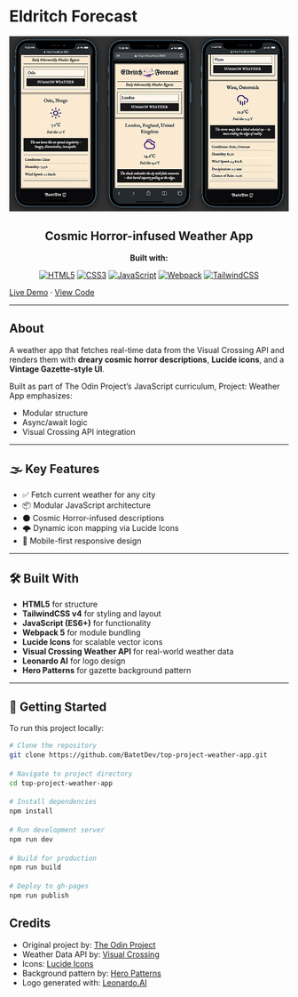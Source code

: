 # Eldritch Forecast

<div align="center">

![Logo](src/assets/logo.jpg)

## Cosmic Horror-infused Weather App

**Built with:**

[![HTML5](https://img.shields.io/badge/html5-%23E34F26.svg?style=for-the-badge&logo=html5&logoColor=white)](https://developer.mozilla.org/en-US/docs/Web/HTML)
[![CSS3](https://img.shields.io/badge/css3-%231572B6.svg?style=for-the-badge&logo=css3&logoColor=white)](https://developer.mozilla.org/en-US/docs/Web/CSS)
[![JavaScript](https://img.shields.io/badge/javascript-%23323330.svg?style=for-the-badge&logo=javascript&logoColor=%23F7DF1E)](https://developer.mozilla.org/en-US/docs/Web/JavaScript)
[![Webpack](https://img.shields.io/badge/webpack-%238DD6F9.svg?style=for-the-badge&logo=webpack&logoColor=black)](https://webpack.js.org/)
[![TailwindCSS](https://img.shields.io/badge/tailwindcss-%2338B2AC.svg?style=for-the-badge&logo=tailwind-css&logoColor=white)](https://tailwindcss.com/)

</div>

[Live Demo](https://batetdev.github.io/top-project-weather-app/) · [View Code](https://github.com/BatetDev/top-project-weather-app/tree/main)

---

## About

A weather app that fetches real-time data from the Visual Crossing API and renders them with **dreary cosmic horror descriptions**, **Lucide icons**, and a **Vintage Gazette-style UI**.

Built as part of The Odin Project’s JavaScript curriculum, Project: Weather App emphasizes:

- Modular structure
- Async/await logic
- Visual Crossing API integration

---

## 🌫️ Key Features

- ✅ Fetch current weather for any city
- 📦 Modular JavaScript architecture
- 🌑 Cosmic Horror-infused descriptions
- 🌩 Dynamic icon mapping via Lucide Icons
- 📱 Mobile-first responsive design

---

## 🛠 Built With

- **HTML5** for structure
- **TailwindCSS v4** for styling and layout
- **JavaScript (ES6+)** for functionality
- **Webpack 5** for module bundling
- **Lucide Icons** for scalable vector icons
- **Visual Crossing Weather API** for real-world weather data
- **Leonardo AI** for logo design
- **Hero Patterns** for gazette background pattern

---

## 🧪 Getting Started

To run this project locally:

```bash
# Clone the repository
git clone https://github.com/BatetDev/top-project-weather-app.git

# Navigate to project directory
cd top-project-weather-app

# Install dependencies
npm install

# Run development server
npm run dev

# Build for production
npm run build

# Deploy to gh-pages
npm run publish

```

## Credits

- Original project by: [The Odin Project](https://www.theodinproject.com/lessons/node-path-javascript-weather-app)
- Weather Data API by: [Visual Crossing](https://www.visualcrossing.com/weather-api/)
- Icons: [Lucide Icons](https://lucide.dev/)
- Background pattern by: [Hero Patterns](https://heropatterns.com/)
- Logo generated with: [Leonardo.AI](https://leonardo.ai/)
